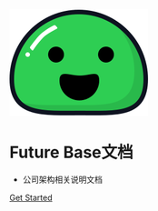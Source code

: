<!-- 一些描述 -->
![logo](_media/icon.svg ':no-zoom')

# Future Base文档

* 公司架构相关说明文档


<!-- 两个按钮 -->
<!-- ！！！！！！这里相当重要，#号后面，就是滚动的 README 文档中的指定标题 -->
[Get Started](#README)

<!-- 背景图片 -->
<!-- ![](_media/bg.png) -->

<!-- 背景色 -->
<!-- ![color](#f0f0f0) -->
